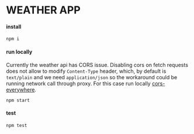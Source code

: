 # WEATHER APP

#### install

`npm i`

#### run locally

Currently the weather api has CORS issue. Disabling cors on fetch requests does
not allow to modify `Content-Type` header, which, by default is `text/plain`
and we need `application/json` so the workaround could be running network call
through proxy.
For this case run locally [cors-everywhere](https://github.com/nyancodeid/cors-everywhere/).

`npm start`

#### test

`npm test`
